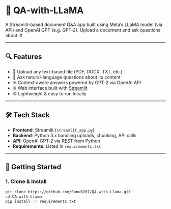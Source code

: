 # 🦙 QA‑with‑LLaMA

A Streamlit-based document Q&A app built using Meta’s LLaMA model (via API) and OpenAI GPT (e.g. GPT‑2). Upload a document and ask questions about it!

---

## 🔍 Features

- 📄 Upload any text-based file (PDF, DOCX, TXT, etc.)
- 💬 Ask natural-language questions about its content
- ✳ Context‑aware answers powered by GPT‑2 via OpenAI API
- 🌐 Web interface built with [Streamlit](https://app-with-llama-3gur3guqxdtb3iuf5jfdvg.streamlit.app/)
- ⚙️ Lightweight & easy to run locally

---

## 🛠️ Tech Stack

- **Frontend**: Streamlit (`streamlit_app.py`)
- **Backend**: Python 3.x handling uploads, chunking, API calls
- **API**: OpenAI GPT‑2 via REST from Python
- **Requirements**: Listed in `requirements.txt`

---

## 🚀 Getting Started

### 1. Clone & Install

```bash
git clone https://github.com/Sonu0207/QA-with-Llama.git
cd QA-with-Llama
pip install -r requirements.txt
